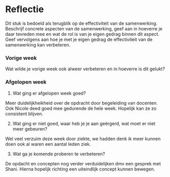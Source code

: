 Reflectie
==========

Dit stuk is bedoeld als terugblik op de effectiviteit van de samenwerking.
Beschrijf concrete aspecten van de samenwerking, geef aan in hoeverre je daar tevreden mee en wat de rol is van je eigen gedrag binnen dit aspect. Geef vervolgens aan hoe je met je eigen gedrag de effectiviteit van de samenwerking kan verbeteren.
 

### Vorige week
Wat wilde je vorige week ook alweer verbeteren en in hoeverre is dit gelukt? 
>

### Afgelopen week

1. Wat ging er afgelopen week goed?
>
Meer duidelijkheikheid over de opdracht door begeleiding van docenten. Ook Nicole deed goed mee gedurende de hele week. Hopelijk kan ze zo consistent blijven.

2. Wat ging er niet goed, waar heb je je aan geërgerd, wat moet er niet meer gebeuren?
>
Wel veel verzuim deze week door ziekte, we hadden denk ik meer kunnen doen ook al waren een aantal leden ziek.
 
3. Wat ga je komende proberen te verbeteren?
>
De opdacht en concepten nog verder verduidelijken dmv een gesprek met Shani. Hierna hopelijk richting een uiteindlijk concept kunnen bewegen.



